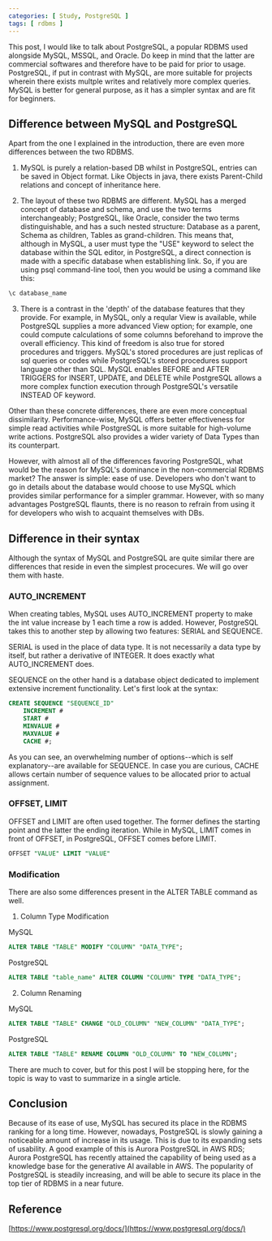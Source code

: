 ```yaml
---
categories: [ Study, PostgreSQL ]
tags: [ rdbms ] 
---
```


This post, I would like to talk about PostgreSQL, a popular RDBMS used alongside MySQL, MSSQL, and Oracle. Do keep in mind that 
the latter are commercial softwares and therefore have to be paid for prior to usage. PostgreSQL, if put in contrast with MySQL, are more suitable for projects wherein there exists multple writes and relatively more complex queries. MySQL is better for general purpose, as it has a simpler syntax and are fit for beginners. 

## Difference between MySQL and PostgreSQL

Apart from the one I explained in the introduction, there are even more differences between the two RDBMS.

1.  MySQL is purely a relation-based DB whilst in PostgreSQL, entries can be saved in Object format. Like Objects in java, there exists Parent-Child relations and concept of inheritance here.

2.  The layout of these two RDBMS are different. MySQL has a merged concept of database and schema, and use the two terms interchangeably; PostgreSQL, like Oracle, consider the two terms distinguishable, and has a such nested structure: Database as a parent, Schema as children, Tables as grand-children.
This means that, although in MySQL, a user must type the "USE" keyword to select the database within the SQL editor, in PostgreSQL, a direct connection is made with a specific database when establishing link. So, if you are using psql command-line tool, then you would be using a command like this:
```r
\c database_name
```

3. There is a contrast in the 'depth' of the database features that they provide. For example, in MySQL, only a reqular View is available, while PostgreSQL supplies a more advanced View option; for example, one could compute calculations of some columns beforehand to improve the overall efficiency. 
This kind of freedom is also true for stored procedures and triggers. MySQL's stored procedures are just replicas of sql queries or codes while PostgreSQL's stored procedures support language other than SQL. MySQL enables BEFORE and AFTER TRIGGERS for INSERT, UPDATE, and DELETE while PostgreSQL allows a more complex function execution through PostgreSQL's versatile INSTEAD OF keyword.

Other than these concrete differences, there are even more conceptual dissimilarity. Performance-wise, MySQL offers better effectiveness for simple read activities while PostgreSQL is more suitable for high-volume write actions. PostgreSQL also provides a wider variety of Data Types than its counterpart. 

However, with almost all of the differences favoring PostgreSQL, what would be the reason for MySQL's dominance in the non-commercial RDBMS market? The answer is simple: ease of use. Developers who don't want to go in details about the database would choose to use MySQL which provides similar performance for a simpler grammar. However, with so many advantages PostgreSQL flaunts, there is no reason to refrain from using it for developers who wish to acquaint themselves with DBs.

## Difference in their syntax

Although the syntax of MySQL and PostgreSQL are quite similar there are differences that reside in even the simplest procecures. We will go over them with haste.

### AUTO_INCREMENT

When creating tables, MySQL uses AUTO_INCREMENT property to make the int value increase by 1 each time a row is added. However, PostgreSQL takes this to another step by allowing two features: SERIAL and SEQUENCE.

SERIAL is used in the place of data type. It is not necessarily a data type by itself, but rather a derivative of INTEGER. It does exactly what AUTO_INCREMENT does.

SEQUENCE on the other hand is a database object dedicated to implement extensive increment functionality.
Let's first look at the syntax:

```SQL
CREATE SEQUENCE "SEQUENCE_ID"
    INCREMENT #
    START #
    MINVALUE #
    MAXVALUE #
    CACHE #;
```

As you can see, an overwhelming number of options--which is self explanatory--are available for SEQUENCE. In case you are curious, CACHE allows certain number of sequence values to be allocated prior to actual assignment. 

### OFFSET, LIMIT

OFFSET and LIMIT are often used together. The former defines the starting point and the latter the ending iteration. While in MySQL, LIMIT comes in front of OFFSET, in PostgreSQL, OFFSET comes before LIMIT.
```SQL
OFFSET "VALUE" LIMIT "VALUE"
```

###  Modification

There are also some differences present in the ALTER TABLE command as well.

1. Column Type Modification

MySQL
``` SQL
ALTER TABLE "TABLE" MODIFY "COLUMN" "DATA_TYPE";
```
PostgreSQL
``` SQL
ALTER TABLE "table_name" ALTER COLUMN "COLUMN" TYPE "DATA_TYPE";
```

2. Column Renaming

MySQL
``` SQL
ALTER TABLE "TABLE" CHANGE "OLD_COLUMN" "NEW_COLUMN" "DATA_TYPE";
```
PostgreSQL
``` SQL
ALTER TABLE "TABLE" RENAME COLUMN "OLD_COLUMN" TO "NEW_COLUMN";
```

There are much to cover, but for this post I will be stopping here, for the topic is way to vast to summarize in a single article.

## Conclusion

Because of its ease of use, MySQL has secured its place in the RDBMS ranking for a long time. However, nowadays, PostgreSQL is slowly gaining a noticeable amount of increase in its usage. This is due to its expanding sets of usability. A good example of this is Aurora PostgreSQL in AWS RDS; Aurora PostgreSQL has recently attained the capability of being used as a knowledge base for the generative AI available in AWS. The popularity of PostgreSQL is steadily increasing, and will be able to secure its place in the top tier of RDBMS in a near future.

## Reference

[https://www.postgresql.org/docs/](https://www.postgresql.org/docs/)



